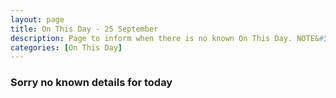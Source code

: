 ```yaml
---
layout: page
title: On This Day - 25 September
description: Page to inform when there is no known On This Day. NOTE&#58; There may still be comments.
categories: [On This Day]
---
```


### Sorry no known details for today

